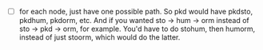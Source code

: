 - [ ] for each node, just have one possible path. So pkd would have pkdsto, pkdhum, pkdorm, etc.
    And if you wanted sto -> hum -> orm instead of sto -> pkd -> orm, for example.
    You'd have to do stohum, then humorm, instead of just stoorm, which would do the latter.
